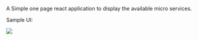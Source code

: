 A Simple one page react application to display the available micro services.

Sample UI:

![](https://www.dropbox.com/s/zwtmyz5qxyy4kjz/Screenshot%202017-02-14%2020.00.55.png?raw=1)
